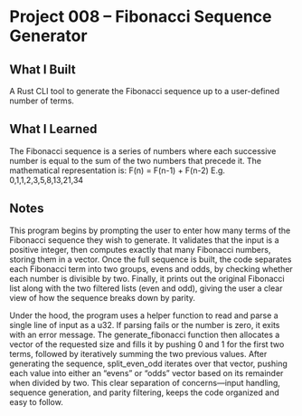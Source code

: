 # Project 008 – Fibonacci Sequence Generator 

## What I Built
A Rust CLI tool to generate the Fibonacci sequence up to a user-defined number of terms.

## What I Learned
 The Fibonacci sequence is a series of numbers where each successive number is equal to the sum of the two numbers that precede it.
 The mathematical representation is:
 F(n) = F(n-1) + F(n-2)
 E.g. 0,1,1,2,3,5,8,13,21,34

## Notes
This program begins by prompting the user to enter how many terms of the Fibonacci sequence they wish to generate. It validates that the input is a positive integer, then computes exactly that many Fibonacci numbers, storing them in a vector. Once the full sequence is built, the code separates each Fibonacci term into two groups, evens and odds, by checking whether each number is divisible by two. Finally, it prints out the original Fibonacci list along with the two filtered lists (even and odd), giving the user a clear view of how the sequence breaks down by parity.

Under the hood, the program uses a helper function to read and parse a single line of input as a u32. If parsing fails or the number is zero, it exits with an error message. The generate_fibonacci function then allocates a vector of the requested size and fills it by pushing 0 and 1 for the first two terms, followed by iteratively summing the two previous values. After generating the sequence, split_even_odd iterates over that vector, pushing each value into either an “evens” or “odds” vector based on its remainder when divided by two. This clear separation of concerns—input handling, sequence generation, and parity filtering, keeps the code organized and easy to follow.
